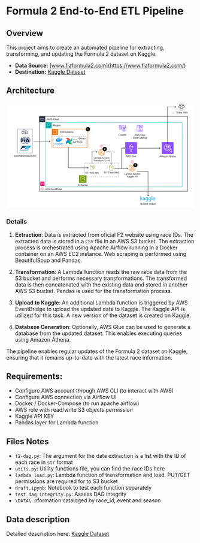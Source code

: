 # Formula 2 End-to-End ETL Pipeline
## Overview
This project aims to create an automated pipeline for extracting, transforming, and updating the Formula 2 dataset on Kaggle.
- **Data Source:** [www.fiaformula2.com](https://www.fiaformula2.com/)
- **Destination:** [Kaggle Dataset](https://www.kaggle.com/datasets/alarchemn/formula-2-dataset)

## Architecture
![Architecture.png](figures/architecture.png)

### Details
1. **Extraction**: Data is extracted from oficial F2 website using race IDs. The extracted data is stored in a `CSV` file in an AWS S3 bucket. The extraction process is orchestrated using Apache Airflow running in a Docker container on an AWS EC2 instance. Web scraping is performed using BeautifulSoup and Pandas.

2. **Transformation**: A Lambda function reads the raw race data from the S3 bucket and performs necessary transformations. The transformed data is then concatenated with the existing data and stored in another AWS S3 bucket. Pandas is used for the transformation process.

3. **Upload to Kaggle**: An additional Lambda function is triggered by AWS EventBridge to upload the updated data to Kaggle. The Kaggle API is utilized for this task. A new version of the dataset is created on Kaggle.

4. **Database Generation**: Optionally, AWS Glue can be used to generate a database from the updated dataset. This enables executing queries using Amazon Athena.

The pipeline enables regular updates of the Formula 2 dataset on Kaggle, ensuring that it remains up-to-date with the latest race information.

## Requirements:
- Configure AWS account through AWS CLI (to interact with AWS)
- Configure AWS connection via Airflow UI
- Docker / Docker-Compose (to run apache airflow)
- AWS role with read/write S3 objects permission
- Kaggle API KEY
- Pandas layer for Lambda function

## Files Notes
- `f2-dag.py`: The argument for the data extraction is a list with the ID of each race in `str` format
- `utils.py`: Utility functions file, you can find the race IDs here
- `lambda_load.py`: Lambda function of transformation and load. PUT/GET permissions are required for to S3 bucket
- `draft.ipynb`: Notebook to test each function separately
- `test_dag_integrity.py`: Assess DAG integrity
- `\DATA\`: nformation cataloged by race_id, event and season


## Data description
Detailed description here: [Kaggle Dataset](https://www.kaggle.com/datasets/alarchemn/formula-2-dataset)
